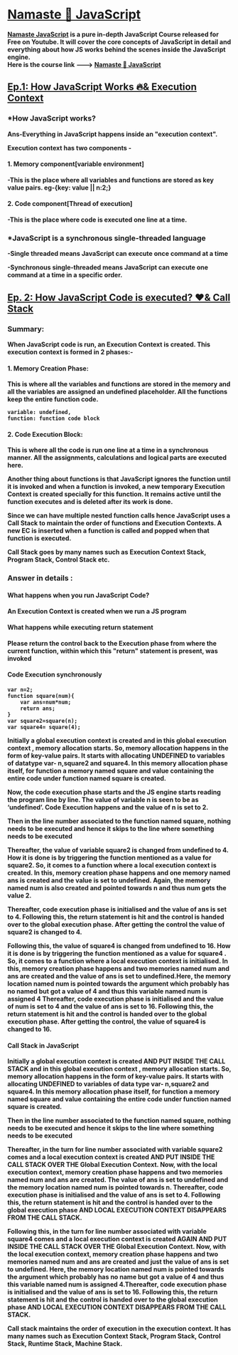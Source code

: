 <!-- /* **************Code by Najir Seikh - 22/05/2023************** */ -->

# <a href='https://www.youtube.com/playlist?list=PLlasXeu85E9cQ32gLCvAvr9vNaUccPVNP'><strong>Namaste 🙏 JavaScript<strong></a>

<a href='https://www.youtube.com/playlist?list=PLlasXeu85E9cQ32gLCvAvr9vNaUccPVNP'>Namaste JavaScript</a> is a pure in-depth JavaScript Course released for Free on Youtube. It will cover the core concepts of JavaScript in detail and everything about how JS works behind the scenes inside the JavaScript engine.
<br>
Here is the course link ---> <a href='https://www.youtube.com/playlist?list=PLlasXeu85E9cQ32gLCvAvr9vNaUccPVNP'><strong>Namaste 🙏 JavaScript<strong></a>

## <a href='https://www.youtube.com/watch?v=ZvbzSrg0afE&list=PLlasXeu85E9cQ32gLCvAvr9vNaUccPVNP&index=2'>Ep.1: How JavaScript Works 🔥& Execution Context</a>

### \*How JavaScript works?

Ans-Everything in JavaScript happens inside an "execution context".

Execution context has two components -

#### 1. Memory component[variable environment]

-This is the place where all variables and functions are stored as key value pairs. eg-{key: value || n:2;}

#### 2. Code component[Thread of execution]

-This is the place where code is executed one line at a time.

### \*JavaScript is a synchronous single-threaded language

-Single threaded means JavaScript can execute once command at a time

-Synchronous single-threaded means JavaScript can execute one command at a time in a specific order.

## <a href='https://www.youtube.com/watch?v=iLWTnMzWtj4&list=PLlasXeu85E9cQ32gLCvAvr9vNaUccPVNP&index=3'>Ep. 2: How JavaScript Code is executed? ❤️& Call Stack</a>

### Summary:

When JavaScript code is run, an Execution Context is created. This execution context is formed in 2 phases:-

#### 1. Memory Creation Phase:

This is where all the variables and functions are stored in the memory and all the variables are assigned an undefined placeholder. All the functions keep the entire function code.

```
variable: undefined,
function: function code block
```

#### 2. Code Execution Block:

This is where all the code is run one line at a time in a synchronous manner. All the assignments, calculations and logical parts are executed here.

Another thing about functions is that JavaScript ignores the function until it is invoked and when a function is invoked, a new temporary Execution Context is created specially for this function. It remains active until the function executes and is deleted after its work is done.

Since we can have multiple nested function calls hence JavaScript uses a Call Stack to maintain the order of functions and Execution Contexts. A new EC is inserted when a function is called and popped when that function is executed.

Call Stack goes by many names such as Execution Context Stack, Program Stack, Control Stack etc.

### Answer in details :

#### What happens when you run JavaScript Code?

An Execution Context is created when we run a JS program

#### What happens while executing return statement

Please return the control back to the Execution phase from where the current function, within which this "return" statement is present, was invoked

#### Code Execution synchronously

```
var n=2;
function square(num){
	var ans=num*num;
	return ans;
}
var square2=square(n);
var square4= square(4);
```

Initially a global execution context is created and in this global execution context , memory allocation starts. So, memory allocation happens in the form of key-value pairs. It starts with allocating UNDEFINED to variables of datatype var- n,square2 and square4. In this memory allocation phase itself, for function a memory named square and value containing the entire code under function named square is created.

Now, the code execution phase starts and the JS engine starts reading the program line by line.
The value of variable n is seen to be as ‘undefined’. Code Execution happens and the value of n is set to 2.

Then in the line number associated to the function named square, nothing needs to be executed and hence it skips to the line where something needs to be executed

Thereafter, the value of variable square2 is changed from undefined to 4. How it is done is by triggering the function mentioned as a value for square2.
So, it comes to a function where a local execution context is created. In this, memory creation phase happens and one memory named ans is created and the value is set to undefined. Again, the memory named num is also created and pointed towards n and thus num gets the value 2.

Thereafter, code execution phase is initialised and the value of ans is set to 4. Following this, the return statement is hit and the control is handed over to the global execution phase. After getting the control the value of square2 is changed to 4.

Following this, the value of square4 is changed from undefined to 16. How it is done is by triggering the function mentioned as a value for square4 .
So, it comes to a function where a local execution context is initialised. In this, memory creation phase happens and two memories named num and ans are created and the value of ans is set to undefined.Here, the memory location named num is pointed towards the argument which probably has no named but got a value of 4 and thus this variable named num is assigned 4 Thereafter, code execution phase is initialised and the value of num is set to 4 and the value of ans is set to 16. Following this, the return statement is hit and the control is handed over to the global execution phase. After getting the control, the value of square4 is changed to 16.

#### Call Stack in JavaScript

Initially a global execution context is created AND PUT INSIDE THE CALL STACK and in this global execution context , memory allocation starts. So, memory allocation happens in the form of key-value pairs. It starts with allocating UNDEFINED to variables of data type var- n,square2 and square4. In this memory allocation phase itself, for function a memory named square and value containing the entire code under function named square is created.

Then in the line number associated to the function named square, nothing needs to be executed and hence it skips to the line where something needs to be executed

Thereafter, in the turn for line number associated with variable square2 comes and a local execution context is created AND PUT INSIDE THE CALL STACK OVER THE Global Execution Context. Now, with the local execution context, memory creation phase happens and two memories named num and ans are created. The value of ans is set to undefined and the memory location named num is pointed towards n. Thereafter, code execution phase is initialised and the value of ans is set to 4. Following this, the return statement is hit and the control is handed over to the global execution phase AND LOCAL EXECUTION CONTEXT DISAPPEARS FROM THE CALL STACK.

Following this, in the turn for line number associated with variable square4 comes and a local execution context is created AGAIN AND PUT INSIDE THE CALL STACK OVER THE Global Execution Context. Now, with the local execution context, memory creation phase happens and two memories named num and ans are created and just the value of ans is set to undefined. Here, the memory location named num is pointed towards the argument which probably has no name but got a value of 4 and thus this variable named num is assigned 4.Thereafter, code execution phase is initialised and the value of ans is set to 16. Following this, the return statement is hit and the control is handed over to the global execution phase AND LOCAL EXECUTION CONTEXT DISAPPEARS FROM THE CALL STACK.

Call stack maintains the order of execution in the execution context. It has many names such as Execution Context Stack, Program Stack, Control Stack, Runtime Stack, Machine Stack.
